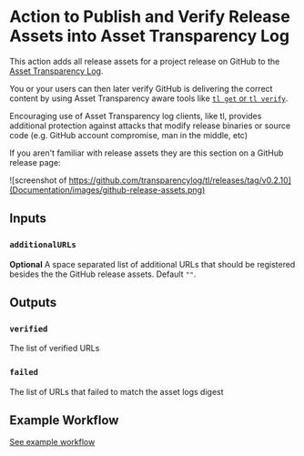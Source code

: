 # Action to Publish and Verify Release Assets into Asset Transparency Log

This action adds all release assets for a project release on GitHub to the [Asset Transparency Log](https://www.transparencylog.com).

You or your users can then later verify GitHub is delivering the correct content by using Asset Transparency aware tools like [`tl get` or `tl verify`](https://github.com/transparencylog/tl#example-usage).

Encouraging use of Asset Transparency log clients, like tl, provides additional protection against attacks that modify release binaries or source code (e.g. GitHub account compromise, man in the middle, etc)

If you aren't familiar with release assets they are this section on a GitHub release page:

![screenshot of https://github.com/transparencylog/tl/releases/tag/v0.2.10](Documentation/images/github-release-assets.png)

## Inputs

### `additionalURLs`

**Optional** A space separated list of additional URLs that should be registered besides the the GitHub release assets. Default `""`.

## Outputs

### `verified`

The list of verified URLs

### `failed`

The list of URLs that failed to match the asset logs digest

## Example Workflow

[See example workflow](https://github.com/transparencylog/github-releases-asset-transparency-verify-action/blob/main/.github/workflows/asset-transparency.yaml)
